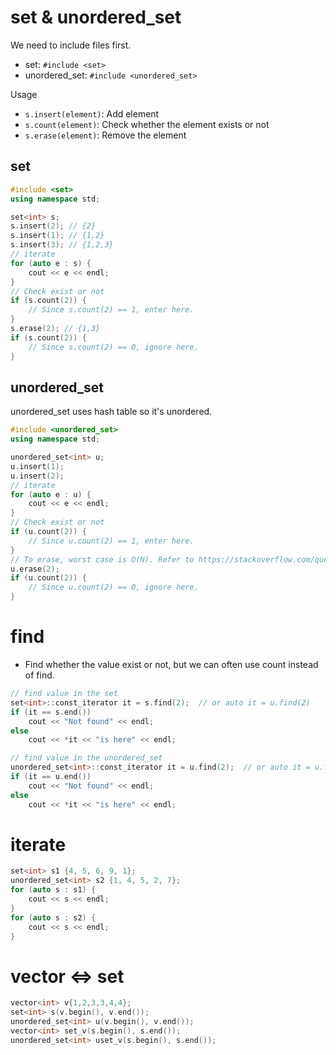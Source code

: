 # set & unordered_set

We need to include files first.

* set: `#include <set>`
* unordered_set: `#include <unordered_set>`

Usage

* `s.insert(element)`: Add element
* `s.count(element)`: Check whether the element exists or not
* `s.erase(element)`: Remove the element

## set

```c++
#include <set>
using namespace std;

set<int> s;
s.insert(2); // {2}
s.insert(1); // {1,2}
s.insert(3); // {1,2,3}
// iterate
for (auto e : s) {
    cout << e << endl;
}
// Check exist or not
if (s.count(2)) {
    // Since s.count(2) == 1, enter here.
}
s.erase(2); // {1,3}
if (s.count(2)) {
    // Since s.count(2) == 0, ignore here.
}
```

## unordered_set

unordered_set uses hash table so it's unordered.

```c++
#include <unordered_set>
using namespace std;

unordered_set<int> u;
u.insert(1);
u.insert(2);
// iterate
for (auto e : u) {
    cout << e << endl;
}
// Check exist or not
if (u.count(2)) { 
    // Since u.count(2) == 1, enter here.
}
// To erase, worst case is O(N). Refer to https://stackoverflow.com/questions/34556937/stdunordered-seterase-complexity
u.erase(2);
if (u.count(2)) {
    // Since u.count(2) == 0, ignore here.
}
```

# find

* Find whether the value exist or not, but we can often use count instead of find.

```c++
// find value in the set
set<int>::const_iterator it = s.find(2);  // or auto it = u.find(2)
if (it == s.end())
    cout << "Not found" << endl;
else
    cout << *it << "is here" << endl;

// find value in the unordered_set
unordered_set<int>::const_iterator it = u.find(2);  // or auto it = u.find(2)
if (it == u.end())
    cout << "Not found" << endl;
else
    cout << *it << "is here" << endl;
```

# iterate

```c++
set<int> s1 {4, 5, 6, 9, 1};
unordered_set<int> s2 {1, 4, 5, 2, 7};
for (auto s : s1) {
    cout << s << endl;
}
for (auto s : s2) {
    cout << s << endl;
}
```

# vector <=> set

```c++
vector<int> v{1,2,3,3,4,4};
set<int> s(v.begin(), v.end());
unordered_set<int> u(v.begin(), v.end());
vector<int> set_v(s.begin(), s.end());
unordered_set<int> uset_v(s.begin(), s.end());
```
